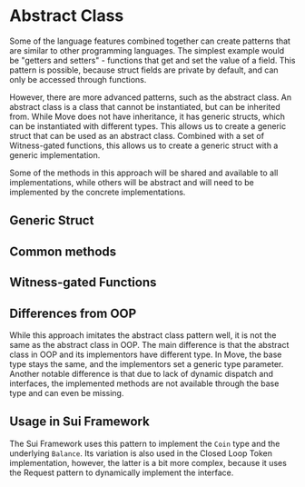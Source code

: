 # Abstract Class

<!-- Walk through a Coin example -->

Some of the language features combined together can create patterns that are similar to other programming languages. The simplest example would be "getters and setters" - functions that get and set the value of a field. This pattern is possible, because struct fields are private by default, and can only be accessed through functions.

However, there are more advanced patterns, such as the abstract class. An abstract class is a class that cannot be instantiated, but can be inherited from. While Move does not have inheritance, it has generic structs, which can be instantiated with different types. This allows us to create a generic struct that can be used as an abstract class. Combined with a set of Witness-gated functions, this allows us to create a generic struct with a generic implementation.

Some of the methods in this approach will be shared and available to all implementations, while others will be abstract and will need to be implemented by the concrete implementations.

## Generic Struct

<!--

Talk through Generic Struct and how it can be instantiated with a witness.

 -->


## Common methods

<!--

Showcase how common methods can be implemented for a generic struct.

 -->

## Witness-gated Functions

<!--

Showcase how witness-gated functions can be used to implement abstract methods.

 -->

## Differences from OOP

While this approach imitates the abstract class pattern well, it is not the same as the abstract class in OOP. The main difference is that the abstract class in OOP and its implementors have different type. In Move, the base type stays the same, and the implementors set a generic type parameter. Another notable difference is that due to lack of dynamic dispatch and interfaces, the implemented methods are not available through the base type and can even be missing.

## Usage in Sui Framework

The Sui Framework uses this pattern to implement the `Coin` type and the underlying `Balance`. Its variation is also used in the Closed Loop Token implementation, however, the latter is a bit more complex, because it uses the Request pattern to dynamically implement the interface.
